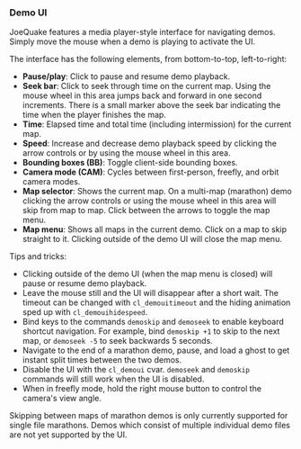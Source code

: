 ### Demo UI

JoeQuake features a media player-style interface for navigating demos.  Simply
move the mouse when a demo is playing to activate the UI.

The interface has the following elements, from bottom-to-top, left-to-right:

- **Pause/play**: Click to pause and resume demo playback.
- **Seek bar**: Click to seek through time on the current map.  Using the
  mouse wheel in this area jumps back and forward in one second increments.
  There is a small marker above the seek bar indicating the time when the player
  finishes the map.
- **Time**: Elapsed time and total time (including intermission) for the current
  map.
- **Speed**: Increase and decrease demo playback speed by clicking the arrow
  controls or by using the mouse wheel in this area.
- **Bounding boxes (BB)**: Toggle client-side bounding boxes.
- **Camera mode (CAM)**: Cycles between first-person, freefly, and orbit camera
  modes.
- **Map selector**: Shows the current map.  On a multi-map (marathon) demo
  clicking the arrow controls or using the mouse wheel in this area will skip
  from map to map. Click between the arrows to toggle the map menu.
- **Map menu**: Shows all maps in the current demo.  Click on a map to skip
  straight to it.  Clicking outside of the demo UI will close the map menu.

Tips and tricks:

- Clicking outside of the demo UI (when the map menu is closed) will pause or
  resume demo playback.
- Leave the mouse still and the UI will disappear after a short wait.  The
  timeout can be changed with `cl_demouitimeout` and the hiding animation sped
  up with `cl_demouihidespeed`.
- Bind keys to the commands `demoskip` and `demoseek` to enable keyboard
  shortcut navigation.  For example, bind `demoskip +1` to skip to the next map,
  or `demoseek -5` to seek backwards 5 seconds.
- Navigate to the end of a marathon demo, pause, and load a ghost to get instant
  split times between the two demos.
- Disable the UI with the `cl_demoui` cvar.  `demoseek` and `demoskip` commands
  will still work when the UI is disabled.
- When in freefly mode, hold the right mouse button to control the camera's view angle.

Skipping between maps of marathon demos is only currently supported for single
file marathons.  Demos which consist of multiple individual demo files are not
yet supported by the UI.
